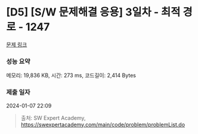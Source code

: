 # [D5] [S/W 문제해결 응용] 3일차 - 최적 경로 - 1247 

[문제 링크](https://swexpertacademy.com/main/code/problem/problemDetail.do?contestProbId=AV15OZ4qAPICFAYD) 

### 성능 요약

메모리: 19,836 KB, 시간: 273 ms, 코드길이: 2,414 Bytes

### 제출 일자

2024-01-07 22:09



> 출처: SW Expert Academy, https://swexpertacademy.com/main/code/problem/problemList.do